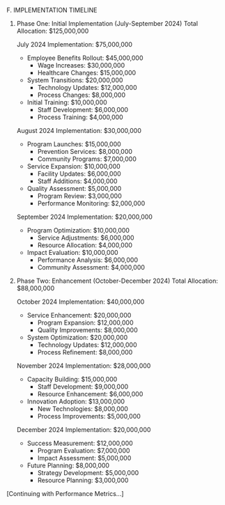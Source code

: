 F. IMPLEMENTATION TIMELINE

1. Phase One: Initial Implementation (July-September 2024)
   Total Allocation: $125,000,000

   July 2024 Implementation: $75,000,000
   - Employee Benefits Rollout: $45,000,000
     * Wage Increases: $30,000,000
     * Healthcare Changes: $15,000,000
   - System Transitions: $20,000,000
     * Technology Updates: $12,000,000
     * Process Changes: $8,000,000
   - Initial Training: $10,000,000
     * Staff Development: $6,000,000
     * Process Training: $4,000,000

   August 2024 Implementation: $30,000,000
   - Program Launches: $15,000,000
     * Prevention Services: $8,000,000
     * Community Programs: $7,000,000
   - Service Expansion: $10,000,000
     * Facility Updates: $6,000,000
     * Staff Additions: $4,000,000
   - Quality Assessment: $5,000,000
     * Program Review: $3,000,000
     * Performance Monitoring: $2,000,000

   September 2024 Implementation: $20,000,000
   - Program Optimization: $10,000,000
     * Service Adjustments: $6,000,000
     * Resource Allocation: $4,000,000
   - Impact Evaluation: $10,000,000
     * Performance Analysis: $6,000,000
     * Community Assessment: $4,000,000

2. Phase Two: Enhancement (October-December 2024)
   Total Allocation: $88,000,000

   October 2024 Implementation: $40,000,000
   - Service Enhancement: $20,000,000
     * Program Expansion: $12,000,000
     * Quality Improvements: $8,000,000
   - System Optimization: $20,000,000
     * Technology Updates: $12,000,000
     * Process Refinement: $8,000,000

   November 2024 Implementation: $28,000,000
   - Capacity Building: $15,000,000
     * Staff Development: $9,000,000
     * Resource Enhancement: $6,000,000
   - Innovation Adoption: $13,000,000
     * New Technologies: $8,000,000
     * Process Improvements: $5,000,000

   December 2024 Implementation: $20,000,000
   - Success Measurement: $12,000,000
     * Program Evaluation: $7,000,000
     * Impact Assessment: $5,000,000
   - Future Planning: $8,000,000
     * Strategy Development: $5,000,000
     * Resource Planning: $3,000,000

[Continuing with Performance Metrics...]
